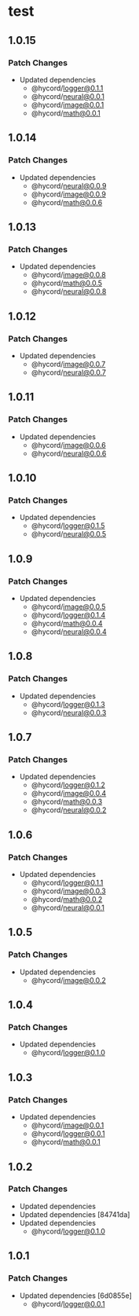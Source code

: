 # test

## 1.0.15

### Patch Changes

- Updated dependencies
  - @hycord/logger@0.1.1
  - @hycord/neural@0.0.1
  - @hycord/image@0.0.1
  - @hycord/math@0.0.1

## 1.0.14

### Patch Changes

- Updated dependencies
  - @hycord/neural@0.0.9
  - @hycord/image@0.0.9
  - @hycord/math@0.0.6

## 1.0.13

### Patch Changes

- Updated dependencies
  - @hycord/image@0.0.8
  - @hycord/math@0.0.5
  - @hycord/neural@0.0.8

## 1.0.12

### Patch Changes

- Updated dependencies
  - @hycord/image@0.0.7
  - @hycord/neural@0.0.7

## 1.0.11

### Patch Changes

- Updated dependencies
  - @hycord/image@0.0.6
  - @hycord/neural@0.0.6

## 1.0.10

### Patch Changes

- Updated dependencies
  - @hycord/logger@0.1.5
  - @hycord/neural@0.0.5

## 1.0.9

### Patch Changes

- Updated dependencies
  - @hycord/image@0.0.5
  - @hycord/logger@0.1.4
  - @hycord/math@0.0.4
  - @hycord/neural@0.0.4

## 1.0.8

### Patch Changes

- Updated dependencies
  - @hycord/logger@0.1.3
  - @hycord/neural@0.0.3

## 1.0.7

### Patch Changes

- Updated dependencies
  - @hycord/logger@0.1.2
  - @hycord/image@0.0.4
  - @hycord/math@0.0.3
  - @hycord/neural@0.0.2

## 1.0.6

### Patch Changes

- Updated dependencies
  - @hycord/logger@0.1.1
  - @hycord/image@0.0.3
  - @hycord/math@0.0.2
  - @hycord/neural@0.0.1

## 1.0.5

### Patch Changes

- Updated dependencies
  - @hycord/image@0.0.2

## 1.0.4

### Patch Changes

- Updated dependencies
  - @hycord/logger@0.1.0

## 1.0.3

### Patch Changes

- Updated dependencies
  - @hycord/image@0.0.1
  - @hycord/logger@0.0.1
  - @hycord/math@0.0.1

## 1.0.2

### Patch Changes

- Updated dependencies
- Updated dependencies [84741da]
- Updated dependencies
  - @hycord/logger@0.1.0

## 1.0.1

### Patch Changes

- Updated dependencies [6d0855e]
  - @hycord/logger@0.0.1
